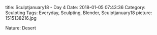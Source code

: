 title: Sculptjanuary18 - Day 4
Date: 2018-01-05 07:43:36
Category: Sculpting
Tags: Everyday, Sculpting, Blender, Sculptjanuary18
picture: 1515138216.jpg

Nature: Desert
